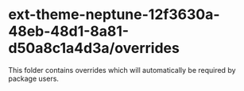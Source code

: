 # ext-theme-neptune-12f3630a-48eb-48d1-8a81-d50a8c1a4d3a/overrides

This folder contains overrides which will automatically be required by package users.
